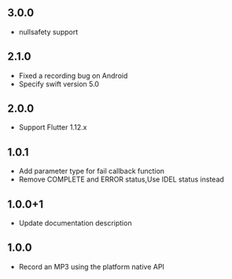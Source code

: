## 3.0.0
* nullsafety support


## 2.1.0
* Fixed a recording bug on Android
* Specify swift version 5.0

## 2.0.0
* Support Flutter 1.12.x


## 1.0.1
* Add parameter type for fail callback function
* Remove COMPLETE and ERROR status,Use IDEL status instead


## 1.0.0+1
* Update documentation description

## 1.0.0
* Record an MP3 using the platform native API
